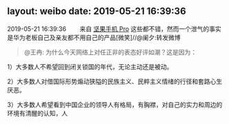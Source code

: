 layout: weibo
date: 2019-05-21 16:39:36
---
2019-05-21 16:39:36  &nbsp;&nbsp;&nbsp;&nbsp;&nbsp;&nbsp; 来自 <a href="http://app.weibo.com/t/feed/Z4AgP" rel="nofollow">坚果手机 Pro</a>
这些都不错，然而一个泄气的事实是华为老板自己及亲友都不用自己的产品[微笑]//@阑夕:转发微博
>  @王冉: 为什么今天网络上对任正非的表态好评如潮？这是因为：

1）大多数人不希望回到闭关锁国的年代，无论主动还是被动。

2）大多数人对借国际形势煽动狭隘的民族主义、民粹主义情绪的行径和套路心生厌恶。

3）大多数人希望看到中国企业的领导人有格局，有胸襟，对自己的实力和周边的环境有清醒的认知，人 ​​​
